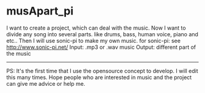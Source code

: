 # musApart_pi
I want to create a project, which can deal with the music. 
Now I want to divide any song into several parts. like drums, bass, human voice, piano and etc..
Then I will use sonic-pi to make my own music.
for sonic-pi: see http://www.sonic-pi.net/
Input: .mp3 or .wav music
Output: different part of the music

------------
PS: It's the first time that I use the opensource concept to develop. I will edit this many times.
Hope people who are interested in music and the project can give me advice or help me.
